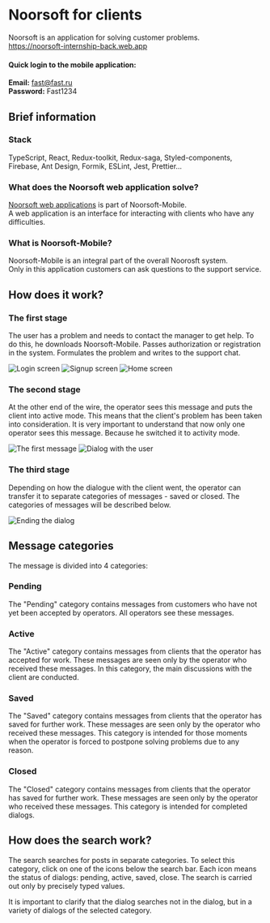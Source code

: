 # Noorsoft for clients

Noorsoft is an application for solving customer problems.  
https://noorsoft-internship-back.web.app

#### Quick login to the mobile application:  
**Email:** fast@fast.ru  
**Password:** Fast1234

## Brief information

### Stack
TypeScript, React, Redux-toolkit, Redux-saga, Styled-components, Firebase, Ant Design, Formik, ESLint, Jest, Prettier...

### What does the Noorsoft web application solve?
[Noorsoft web applications](https://github.com/krilpil/noorsoft "Web application for operators") is part of Noorsoft-Mobile.   
A web application is an interface for interacting with clients who have any difficulties.  

### What is Noorsoft-Mobile?

Noorsoft-Mobile is an integral part of the overall Noorosft system.  
Only in this application customers can ask questions to the support service.  

## How does it work?

### The first stage

The user has a problem and needs to contact the manager to get help. To do this, he downloads Noorsoft-Mobile. Passes authorization 
or registration in the system. Formulates the problem and writes to the support chat.

![Login screen](https://imageup.ru/img51/4023135/snimok-ekrana-2022-09-14-v-183804.jpg "Login screen")
![Signup screen](https://imageup.ru/img61/4023136/snimok-ekrana-2022-09-14-v-184709.jpg "Signup screen")
![Home screen](https://imageup.ru/img117/4023147/snimok-ekrana-2022-09-14-v-190246.jpg "Home screen")

### The second stage

At the other end of the wire, the operator sees this message and puts the client into active mode. This means that the client's 
problem has been taken into consideration. It is very important to understand that now only one operator sees this message. 
Because he switched it to activity mode.

![The first message](https://imageup.ru/img144/4023151/snimok-ekrana-2022-09-14-v-190428.jpg "The first message")
![Dialog with the user](https://imageup.ru/img275/4023159/snimok-ekrana-2022-09-14-v-190822.jpg "Dialog with the user")


### The third stage

Depending on how the dialogue with the client went, the operator can transfer it to separate categories of messages - saved or closed. 
The categories of messages will be described below.

![Ending the dialog](https://imageup.ru/img298/4023161/snimok-ekrana-2022-09-14-v-191229.jpg "Ending the dialog")

## Message categories

The message is divided into 4 categories:

### Pending

The "Pending" category contains messages from customers who have not yet been accepted by operators. All operators see these messages.

### Active

The "Active" category contains messages from clients that the operator has accepted for work. These messages are seen only by the operator
who received these messages. In this category, the main discussions with the client are conducted.

### Saved

The "Saved" category contains messages from clients that the operator has saved for further work. These messages are seen only by 
the operator who received these messages. This category is intended for those moments when the operator is forced to postpone solving
problems due to any reason. 

### Closed

The "Closed" category contains messages from clients that the operator has saved for further work. These messages are seen only by the operator
who received these messages. This category is intended for completed dialogs.

## How does the search work?

The search searches for posts in separate categories. To select this category, click on one of the icons below the search bar.
Each icon means the status of dialogs: pending, active, saved, close. The search is carried out only by precisely typed values. 

It is important to clarify that the dialog searches not in the dialog, but in a variety of dialogs of the selected category.

